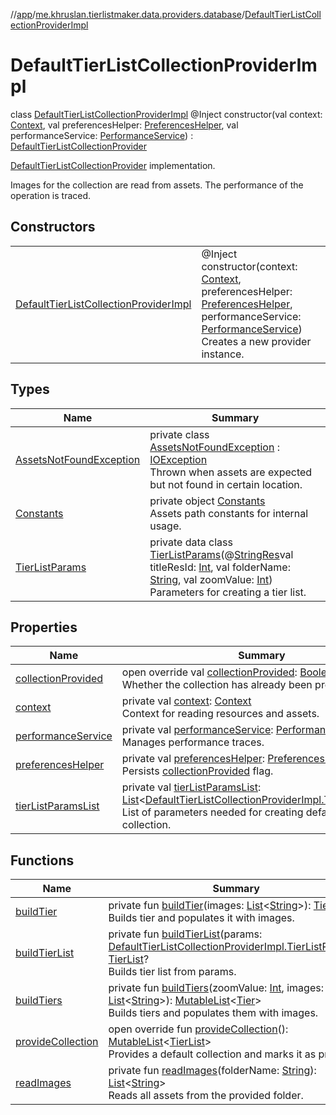 //[app](../../../index.md)/[me.khruslan.tierlistmaker.data.providers.database](../index.md)/[DefaultTierListCollectionProviderImpl](index.md)

# DefaultTierListCollectionProviderImpl

class [DefaultTierListCollectionProviderImpl](index.md) @Inject constructor(val context: [Context](https://developer.android.com/reference/kotlin/android/content/Context.html), val preferencesHelper: [PreferencesHelper](../-preferences-helper/index.md), val performanceService: [PerformanceService](../../me.khruslan.tierlistmaker.util.performance/-performance-service/index.md)) : [DefaultTierListCollectionProvider](../-default-tier-list-collection-provider/index.md)

[DefaultTierListCollectionProvider](../-default-tier-list-collection-provider/index.md) implementation.

Images for the collection are read from assets. The performance of the operation is traced.

## Constructors

| | |
|---|---|
| [DefaultTierListCollectionProviderImpl](-default-tier-list-collection-provider-impl.md) | @Inject <br>constructor(context: [Context](https://developer.android.com/reference/kotlin/android/content/Context.html), preferencesHelper: [PreferencesHelper](../-preferences-helper/index.md), performanceService: [PerformanceService](../../me.khruslan.tierlistmaker.util.performance/-performance-service/index.md))<br>Creates a new provider instance. |

## Types

| Name | Summary |
|---|---|
| [AssetsNotFoundException](-assets-not-found-exception/index.md) | private class [AssetsNotFoundException](-assets-not-found-exception/index.md) : [IOException](https://developer.android.com/reference/kotlin/java/io/IOException.html)<br>Thrown when assets are expected but not found in certain location. |
| [Constants](-constants/index.md) | private object [Constants](-constants/index.md)<br>Assets path constants for internal usage. |
| [TierListParams](-tier-list-params/index.md) | private data class [TierListParams](-tier-list-params/index.md)(@[StringRes](https://developer.android.com/reference/kotlin/androidx/annotation/StringRes.html)val titleResId: [Int](https://kotlinlang.org/api/latest/jvm/stdlib/kotlin/-int/index.html), val folderName: [String](https://kotlinlang.org/api/latest/jvm/stdlib/kotlin/-string/index.html), val zoomValue: [Int](https://kotlinlang.org/api/latest/jvm/stdlib/kotlin/-int/index.html))<br>Parameters for creating a tier list. |

## Properties

| Name | Summary |
|---|---|
| [collectionProvided](collection-provided.md) | open override val [collectionProvided](collection-provided.md): [Boolean](https://kotlinlang.org/api/latest/jvm/stdlib/kotlin/-boolean/index.html)<br>Whether the collection has already been provided. |
| [context](context.md) | private val [context](context.md): [Context](https://developer.android.com/reference/kotlin/android/content/Context.html)<br>Context for reading resources and assets. |
| [performanceService](performance-service.md) | private val [performanceService](performance-service.md): [PerformanceService](../../me.khruslan.tierlistmaker.util.performance/-performance-service/index.md)<br>Manages performance traces. |
| [preferencesHelper](preferences-helper.md) | private val [preferencesHelper](preferences-helper.md): [PreferencesHelper](../-preferences-helper/index.md)<br>Persists [collectionProvided](collection-provided.md) flag. |
| [tierListParamsList](tier-list-params-list.md) | private val [tierListParamsList](tier-list-params-list.md): [List](https://kotlinlang.org/api/latest/jvm/stdlib/kotlin.collections/-list/index.html)&lt;[DefaultTierListCollectionProviderImpl.TierListParams](-tier-list-params/index.md)&gt;<br>List of parameters needed for creating default tier list collection. |

## Functions

| Name | Summary |
|---|---|
| [buildTier](build-tier.md) | private fun [buildTier](build-tier.md)(images: [List](https://kotlinlang.org/api/latest/jvm/stdlib/kotlin.collections/-list/index.html)&lt;[String](https://kotlinlang.org/api/latest/jvm/stdlib/kotlin/-string/index.html)&gt;): [Tier](../../me.khruslan.tierlistmaker.data.models.tierlist/-tier/index.md)<br>Builds tier and populates it with images. |
| [buildTierList](build-tier-list.md) | private fun [buildTierList](build-tier-list.md)(params: [DefaultTierListCollectionProviderImpl.TierListParams](-tier-list-params/index.md)): [TierList](../../me.khruslan.tierlistmaker.data.models.tierlist/-tier-list/index.md)?<br>Builds tier list from params. |
| [buildTiers](build-tiers.md) | private fun [buildTiers](build-tiers.md)(zoomValue: [Int](https://kotlinlang.org/api/latest/jvm/stdlib/kotlin/-int/index.html), images: [List](https://kotlinlang.org/api/latest/jvm/stdlib/kotlin.collections/-list/index.html)&lt;[String](https://kotlinlang.org/api/latest/jvm/stdlib/kotlin/-string/index.html)&gt;): [MutableList](https://kotlinlang.org/api/latest/jvm/stdlib/kotlin.collections/-mutable-list/index.html)&lt;[Tier](../../me.khruslan.tierlistmaker.data.models.tierlist/-tier/index.md)&gt;<br>Builds tiers and populates them with images. |
| [provideCollection](provide-collection.md) | open override fun [provideCollection](provide-collection.md)(): [MutableList](https://kotlinlang.org/api/latest/jvm/stdlib/kotlin.collections/-mutable-list/index.html)&lt;[TierList](../../me.khruslan.tierlistmaker.data.models.tierlist/-tier-list/index.md)&gt;<br>Provides a default collection and marks it as provided. |
| [readImages](read-images.md) | private fun [readImages](read-images.md)(folderName: [String](https://kotlinlang.org/api/latest/jvm/stdlib/kotlin/-string/index.html)): [List](https://kotlinlang.org/api/latest/jvm/stdlib/kotlin.collections/-list/index.html)&lt;[String](https://kotlinlang.org/api/latest/jvm/stdlib/kotlin/-string/index.html)&gt;<br>Reads all assets from the provided folder. |
